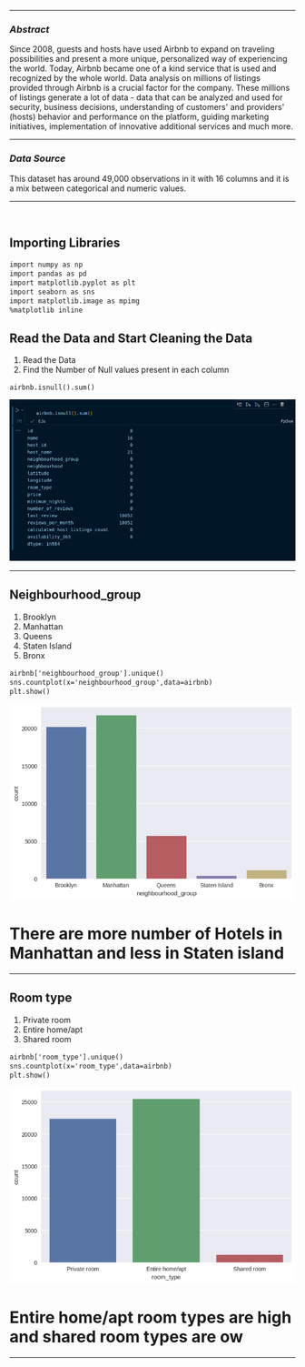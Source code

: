 <hr>
<i><h3>Abstract</h3></i>

<p>Since 2008, guests and hosts have used Airbnb to expand on traveling possibilities and present a more unique, personalized way of experiencing the world. Today, Airbnb became one of a kind service that is used and recognized by the whole world. Data analysis on millions of listings provided through Airbnb is a crucial factor for the company. These millions of listings generate a lot of data - data that can be analyzed and used for security, business decisions, understanding of customers' and providers' (hosts) behavior and performance on the platform, guiding marketing initiatives, implementation of innovative additional services and much more.</p>
<hr>
<i><h3>Data Source</h3></i>
<p>This dataset has around 49,000 observations in it with 16 columns and it is a mix between categorical and numeric values.</p>

<hr>
<br>
<h2>Importing Libraries </h2>

```
import numpy as np
import pandas as pd
import matplotlib.pyplot as plt
import seaborn as sns
import matplotlib.image as mpimg
%matplotlib inline
```


<h2> Read the Data and Start Cleaning the Data </h2>
<ol>
    <li>  Read the Data </li>
    <li> Find the Number of Null values present in each column</li>
</ol>

```
airbnb.isnull().sum()
```

![NUll values](.//data/null_values.png)
    

<hr>

<h2>Neighbourhood_group</h2>


<ol>
    <li> Brooklyn </li>
    <li> Manhattan </li>
    <li> Queens </li>
    <li> Staten Island </li>
    <li> Bronx</li>
</ol>

```
airbnb['neighbourhood_group'].unique()
sns.countplot(x='neighbourhood_group',data=airbnb)
plt.show()
```
![graph](.//data/neighbourhood_group.png)

<h1> There are more number of Hotels in Manhattan and less in Staten island </h1>


<hr>

<h2>Room type</h2>


<ol>
    <li> Private room </li>
    <li> Entire home/apt </li>
    <li> Shared room</li>
</ol>

```
airbnb['room_type'].unique()
sns.countplot(x='room_type',data=airbnb)
plt.show()
```
![graph](.//data/room_type.png)

<h1> Entire home/apt room types are high and shared room types are ow </h1>


<hr>
